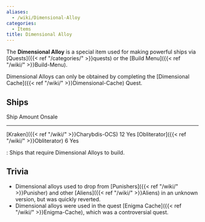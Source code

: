 ```yaml
---
aliases:
  - /wiki/Dimensional-Alloy
categories:
  - Items
title: Dimensional Alloy
---
```


The **Dimensional Alloy** is a special item used for making powerful ships via [Quests]({{< ref "/categories/" >}}quests) or the [Build Menu]({{< ref "/wiki/" >}}Build-Menu).

Dimensional Alloys can only be obtained by completing the [Dimensional Cache]({{< ref "/wiki/" >}}Dimensional-Cache) Quest.

## Ships

Ship Amount Onsale

---

[Kraken]({{< ref "/wiki/" >}}Charybdis-OCS) 12 Yes [Obliterator]({{< ref "/wiki/" >}}Obliterator) 6 Yes

: Ships that require Dimensional Alloys to build.

## Trivia

- Dimensional alloys used to drop from [Punishers]({{< ref "/wiki/" >}}Punisher) and other [Aliens]({{< ref "/wiki/" >}}Aliens) in an unknown version, but was quickly reverted.
- Dimensional alloys were used in the quest [Enigma Cache]({{< ref "/wiki/" >}}Enigma-Cache), which was a controversial quest.
